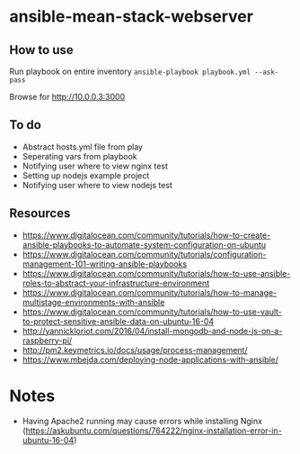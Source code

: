 # ansible-mean-stack-webserver

## How to use
Run playbook on entire inventory
`ansible-playbook playbook.yml --ask-pass`

Browse for http://10.0.0.3:3000

## To do
- Abstract hosts.yml file from play
- Seperating vars from playbook
- Notifying user where to view nginx test
- Setting up nodejs example project
- Notifying user where to view nodejs test

## Resources
- https://www.digitalocean.com/community/tutorials/how-to-create-ansible-playbooks-to-automate-system-configuration-on-ubuntu
- https://www.digitalocean.com/community/tutorials/configuration-management-101-writing-ansible-playbooks
- https://www.digitalocean.com/community/tutorials/how-to-use-ansible-roles-to-abstract-your-infrastructure-environment
- https://www.digitalocean.com/community/tutorials/how-to-manage-multistage-environments-with-ansible
- https://www.digitalocean.com/community/tutorials/how-to-use-vault-to-protect-sensitive-ansible-data-on-ubuntu-16-04
- http://yannickloriot.com/2016/04/install-mongodb-and-node-js-on-a-raspberry-pi/
- http://pm2.keymetrics.io/docs/usage/process-management/
- https://www.mbejda.com/deploying-node-applications-with-ansible/

# Notes
- Having Apache2 running may cause errors while installing Nginx (https://askubuntu.com/questions/764222/nginx-installation-error-in-ubuntu-16-04)
